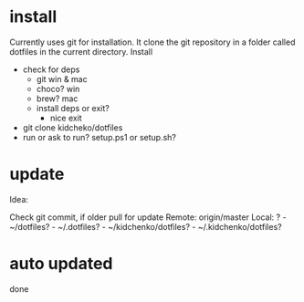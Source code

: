 # install

Currently uses git for installation. It clone the git repository in a folder called dotfiles in the current directory.
Install
- check for deps
    - git win & mac
    - choco? win
    - brew? mac
    - install deps or exit?
        - nice exit
- git clone kidcheko/dotfiles
- run or ask to run? setup.ps1 or setup.sh?

# update

Idea:

Check git commit, if older pull for update
Remote: origin/master
Local: ?
    - ~/dotfiles?
    - ~/.dotfiles?
    - ~/kidchenko/dotfiles?
    - ~/.kidchenko/dotfiles?

# auto updated

done
